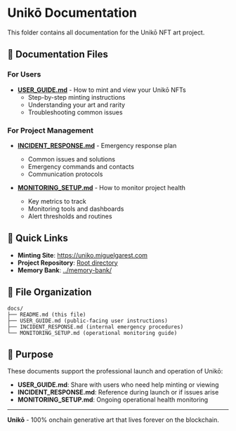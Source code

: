 # Unikō Documentation

This folder contains all documentation for the Unikō NFT art project.

## 📖 Documentation Files

### **For Users**
- **[USER_GUIDE.md](USER_GUIDE.md)** - How to mint and view your Unikō NFTs
  - Step-by-step minting instructions
  - Understanding your art and rarity
  - Troubleshooting common issues

### **For Project Management**
- **[INCIDENT_RESPONSE.md](INCIDENT_RESPONSE.md)** - Emergency response plan
  - Common issues and solutions
  - Emergency commands and contacts
  - Communication protocols

- **[MONITORING_SETUP.md](MONITORING_SETUP.md)** - How to monitor project health
  - Key metrics to track
  - Monitoring tools and dashboards
  - Alert thresholds and routines

## 🔗 Quick Links

- **Minting Site**: https://uniko.miguelgarest.com
- **Project Repository**: [Root directory](../)
- **Memory Bank**: [../memory-bank/](../memory-bank/)

## 📁 File Organization

```
docs/
├── README.md (this file)
├── USER_GUIDE.md (public-facing user instructions)
├── INCIDENT_RESPONSE.md (internal emergency procedures)
└── MONITORING_SETUP.md (operational monitoring guide)
```

## 🎯 Purpose

These documents support the professional launch and operation of Unikō:

- **USER_GUIDE.md**: Share with users who need help minting or viewing
- **INCIDENT_RESPONSE.md**: Reference during launch or if issues arise  
- **MONITORING_SETUP.md**: Ongoing operational health monitoring

---

**Unikō** - 100% onchain generative art that lives forever on the blockchain. 